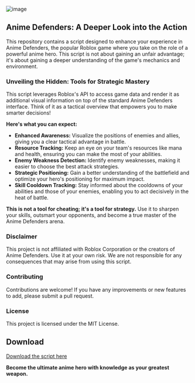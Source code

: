 ![image](https://github.com/user-attachments/assets/b6e0dbc0-78e3-494d-abc5-fe8197a8881c)

## Anime Defenders: A Deeper Look into the Action

This repository contains a script designed to enhance your experience in Anime Defenders, the popular Roblox game where you take on the role of a powerful anime hero. This script is not about gaining an unfair advantage; it's about gaining a deeper understanding of the game's mechanics and environment.

### Unveiling the Hidden: Tools for Strategic Mastery

This script leverages Roblox's API to access game data and render it as additional visual information on top of the standard Anime Defenders interface. Think of it as a tactical overview that empowers you to make smarter decisions!

**Here's what you can expect:**

* **Enhanced Awareness:**  Visualize the positions of enemies and allies, giving you a clear tactical advantage in battle.
* **Resource Tracking:**  Keep an eye on your team's resources like mana and health, ensuring you can make the most of your abilities.
* **Enemy Weakness Detection:**  Identify enemy weaknesses, making it easier to choose the best attack strategies.
* **Strategic Positioning:** Gain a better understanding of the battlefield and optimize your hero's positioning for maximum impact. 
* **Skill Cooldown Tracking:** Stay informed about the cooldowns of your abilities and those of your enemies, enabling you to act decisively in the heat of battle.

**This is not a tool for cheating; it's a tool for strategy.** Use it to sharpen your skills, outsmart your opponents, and become a true master of the Anime Defenders arena.

### Disclaimer

This project is not affiliated with Roblox Corporation or the creators of Anime Defenders. Use it at your own risk.  We are not responsible for any consequences that may arise from using this script.  

### Contributing

Contributions are welcome!  If you have any improvements or new features to add, please submit a pull request.  

### License

This project is licensed under the MIT License.

## Download

[Download the script here](https://your-download-link-here.com)

**Become the ultimate anime hero with knowledge as your greatest weapon.**
